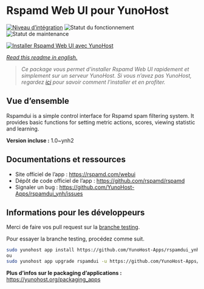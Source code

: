 <!--
N.B.: This README was automatically generated by https://github.com/YunoHost/apps/tree/master/tools/README-generator
It shall NOT be edited by hand.
-->

# Rspamd Web UI pour YunoHost

[![Niveau d’intégration](https://dash.yunohost.org/integration/rspamdui.svg)](https://dash.yunohost.org/appci/app/rspamdui) ![Statut du fonctionnement](https://ci-apps.yunohost.org/ci/badges/rspamdui.status.svg) ![Statut de maintenance](https://ci-apps.yunohost.org/ci/badges/rspamdui.maintain.svg)

[![Installer Rspamd Web UI avec YunoHost](https://install-app.yunohost.org/install-with-yunohost.svg)](https://install-app.yunohost.org/?app=rspamdui)

*[Read this readme in english.](./README.md)*

> *Ce package vous permet d’installer Rspamd Web UI rapidement et simplement sur un serveur YunoHost.
Si vous n’avez pas YunoHost, regardez [ici](https://yunohost.org/#/install) pour savoir comment l’installer et en profiter.*

## Vue d’ensemble

Rspamdui is a simple control interface for Rspamd spam filtering system. It provides basic functions for setting metric actions, scores, viewing statistic and learning.

**Version incluse :** 1.0~ynh2
## Documentations et ressources

* Site officiel de l’app : <https://rspamd.com/webui>
* Dépôt de code officiel de l’app : <https://github.com/rspamd/rspamd>
* Signaler un bug : <https://github.com/YunoHost-Apps/rspamdui_ynh/issues>

## Informations pour les développeurs

Merci de faire vos pull request sur la [branche testing](https://github.com/YunoHost-Apps/rspamdui_ynh/tree/testing).

Pour essayer la branche testing, procédez comme suit.

``` bash
sudo yunohost app install https://github.com/YunoHost-Apps/rspamdui_ynh/tree/testing --debug
ou
sudo yunohost app upgrade rspamdui -u https://github.com/YunoHost-Apps/rspamdui_ynh/tree/testing --debug
```

**Plus d’infos sur le packaging d’applications :** <https://yunohost.org/packaging_apps>